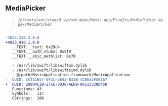 ## MediaPicker

> `/private/var/staged_system_apps/Music.app/PlugIns/MediaPicker.appex/MediaPicker`

```diff

-4023.310.2.0.0
+4023.410.1.0.0
   __TEXT.__text: 0x29c4
   __TEXT.__auth_stubs: 0x5f0
   __TEXT.__objc_methlist: 0x70

   - /usr/lib/swift/libswiftos.dylib
   - /usr/lib/swift/libswiftsimd.dylib
   - @rpath/MusicApplication.framework/MusicApplication
-  UUID: 5C411E57-6F31-3B43-B31B-4C8653FAE167
+  UUID: 29904C2B-27CE-3038-AEDB-A6513320D450
   Functions: 43
   Symbols:   117
   CStrings:  106

```
